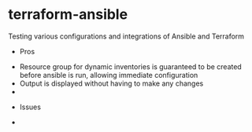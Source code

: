 # terraform-ansible
Testing various configurations and integrations of Ansible and Terraform

* Pros
- Resource group for dynamic inventories is guaranteed to be created before ansible is run, allowing immediate configuration
- Output is displayed without having to make any changes
- 

* Issues
-  